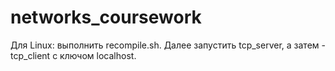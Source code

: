 # networks_coursework
Для Linux: выполнить recompile.sh. Далее запустить tcp_server, а затем - tcp_client с ключом localhost. 